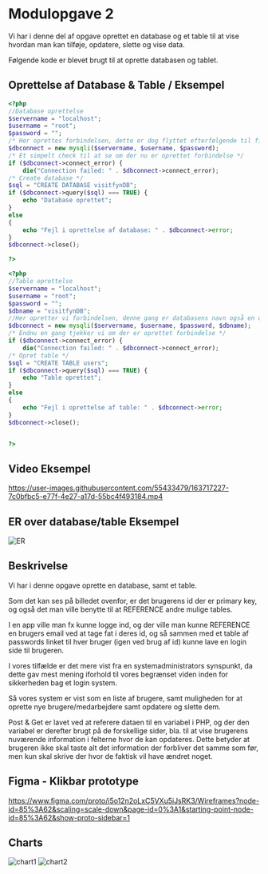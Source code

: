 # Modulopgave 2

Vi har i denne del af opgave oprettet en database og et table til at vise
hvordan man kan tilføje, opdatere, slette og vise data.

Følgende kode er blevet brugt til at oprette databasen og tablet.




## Oprettelse af Database & Table / Eksempel

```php
<?php
//Database oprettelse
$servername = "localhost";
$username = "root";
$password = "";
/* Her oprettes forbindelsen, dette er dog flyttet efterfølgende til filen addConnect.php */
$dbconnect = new mysqli($servername, $username, $password);
/* Et simpelt check til at se om der nu er oprettet forbindelse */
if ($dbconnect->connect_error) {
    die("Connection failed: " . $dbconnect->connect_error);
/* Create database */
$sql = "CREATE DATABASE visitfynDB";
if ($dbconnect->query($sql) === TRUE) {
    echo "Database oprettet";
}
else
{
    echo "Fejl i oprettelse af database: " . $dbconnect->error;
}
$dbconnect->close();

?>

<?php
//Table oprettelse
$servername = "localhost";
$username = "root";
$password = "";
$dbname = "visitfynDB";
//Her opretter vi forbindelsen, denne gang er databasens navn også en del af forbindelsen.
$dbconnect = new mysqli($servername, $username, $password, $dbname);
/* Endnu en gang tjekker vi om der er oprettet forbindelse */
if ($dbconnect->connect_error) {
    die("Connection failed: " . $dbconnect->connect_error);
/* Opret table */
$sql = "CREATE TABLE users";
if ($dbconnect->query($sql) === TRUE) {
    echo "Table oprettet";
}
else
{
    echo "Fejl i oprettelse af table: " . $dbconnect->error;
}
$dbconnect->close();


?>
```

## Video Eksempel
https://user-images.githubusercontent.com/55433479/163717227-7c0bfbc5-e77f-4e27-a17d-55bc4f493184.mp4

## ER over database/table Eksempel
![ER](https://user-images.githubusercontent.com/55433479/163719348-09661b05-d941-4355-8337-f0aafea6785d.png)


## Beskrivelse

Vi har i denne opgave oprette en database, samt et table.

Som det kan ses på billedet ovenfor, er det brugerens id der er primary key, og 
også det man ville benytte til at REFERENCE andre mulige tables.

I en app ville man fx kunne logge ind, og der ville man kunne REFERENCE en brugers email
ved at tage fat i deres id, og så sammen med et table af passwords linket til hver bruger (igen ved brug af id)
kunne lave en login side til brugeren.

I vores tilfælde er det mere vist fra en systemadministrators synspunkt, da dette gav
mest mening iforhold til vores begrænset viden inden for sikkerheden bag et login system.

Så vores system er vist som en liste af brugere, samt muligheden for at oprette nye brugere/medarbejdere
samt opdatere og slette dem.

Post & Get er lavet ved at referere dataen til en variabel i PHP, og der den variabel er derefter brugt på de forskellige sider, bla.
til at vise brugerens nuværende information i felterne hvor de kan opdateres.
Dette betyder at brugeren ikke skal taste alt det information der forbliver det samme som før, men kun skal skrive der hvor de faktisk vil have ændret noget.


## Figma - Klikbar prototype

https://www.figma.com/proto/i5o12n2oLxC5VXu5iJsRK3/Wireframes?node-id=85%3A62&scaling=scale-down&page-id=0%3A1&starting-point-node-id=85%3A62&show-proto-sidebar=1


## Charts
![chart1](https://user-images.githubusercontent.com/55433479/163830334-fea68c33-938c-48df-ae77-973290381700.png)
![chart2](https://user-images.githubusercontent.com/55433479/163830339-5ca7740a-a952-4819-b738-3beb5a1697a9.png)
